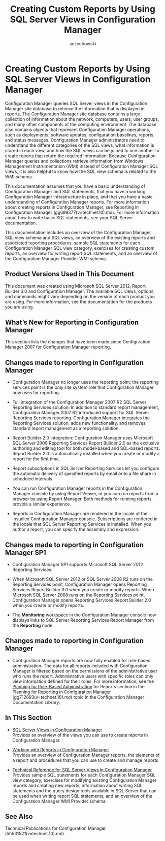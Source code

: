 ﻿---
title: Creating Custom Reports by Using SQL Server Views in Configuration Manager
TOCTitle: Creating Custom Reports by Using SQL Server Views
ms:assetid: 4624ff23-d11a-4dbe-acc1-d577d13d39c7
ms:mtpsurl: https://technet.microsoft.com/en-us/library/Dn581954(v=TechNet.10)
ms:contentKeyID: 60772029
ms.prod: "configuration-manager"
ms.topic: conceptual
author: aczechowski
ms.author: aaroncz
manager: dougeby
ms.date: 04/15/2019
mtps_version: v=TechNet.10
---

# Creating Custom Reports by Using SQL Server Views in Configuration Manager

Configuration Manager queries SQL Server views in the Configuration Manager site database to retrieve the information that is displayed in reports. The Configuration Manager site database contains a large collection of information about the network, computers, users, user groups, and many other components of the computing environment. The database also contains objects that represent Configuration Manager operations, such as deployments, software updates, configuration baselines, reports, and status messages. Configuration Manager administrators need to understand the different categories of the SQL views, what information is stored in each view, and how the SQL views can be joined to one another to create reports that return the required information. Because Configuration Manager queries and collections retrieve information from Windows Management Instrumentation (WMI) instead of Configuration Manager SQL views, it is also helpful to know how the SQL view schema is related to the WMI schema.

This documentation assumes that you have a basic understanding of Configuration Manager and SQL statements, that you have a working Configuration Manager infrastructure in place, and that you have a basic understanding of Configuration Manager reports. For more information about creating reports in Configuration Manager, see  Reporting in Configuration Manager (gg699377\(v=technet.10\).md). For more information about how to write basic SQL statements, see your SQL Server documentation.

This documentation includes an overview of the Configuration Manager SQL view schema and SQL views, an overview of the existing reports and associated reporting procedures, sample SQL statements for each Configuration Manager SQL view category, exercises for creating custom reports, an overview for writing report SQL statements, and an overview of the Configuration Manager Provider WMI schema.

## Product Versions Used in This Document

This document was created using Microsoft SQL Server 2012, Report Builder 3.0 and Configuration Manager. The available SQL views, options, and commands might vary depending on the version of each product you are using. For more information, see the documentation for the products you are using.

## What’s New for Reporting in Configuration Manager

This section lists the changes that have been made since Configuration Manager 2007 for Configuration Manager reporting.

## Changes made to reporting in Configuration Manager

- Configuration Manager no longer uses the reporting point; the reporting services point is the only site system role that Configuration Manager now uses for reporting.

- Full integration of the Configuration Manager 2007 R2 SQL Server Reporting Services solution: In addition to standard report management, Configuration Manager 2007 R2 introduced support for SQL Server Reporting Services reporting. Configuration Manager integrates the Reporting Services solution, adds new functionality, and removes standard report management as a reporting solution.

- Report Builder 2.0 integration: Configuration Manager uses Microsoft SQL Server 2008 Reporting Services Report Builder 2.0 as the exclusive authoring and editing tool for both model-based and SQL-based reports. Report Builder 2.0 is automatically installed when you create or modify a report for the first time.

- Report subscriptions in SQL Server Reporting Services let you configure the automatic delivery of specified reports by email or to a file share in scheduled intervals.

- You can run Configuration Manager reports in the Configuration Manager console by using Report Viewer, or you can run reports from a browser by using Report Manager. Both methods for running reports provide a similar experience.

- Reports in Configuration Manager are rendered in the locale of the installed Configuration Manager console. Subscriptions are rendered in the locale that SQL Server Reporting Services is installed. When you author a report, you can specify the assembly and expression.

## Changes made to reporting in Configuration Manager SP1

- Configuration Manager SP1 supports Microsoft SQL Server 2012 Reporting Services.

- When Microsoft SQL Server 2012 or SQL Server 2008 R2 runs on the Reporting Services point, Configuration Manager opens Reporting Services Report Builder 3.0 when you create or modify reports. When Microsoft SQL Server 2008 runs on the Reporting Services point, Configuration Manager opens Reporting Services Report Builder 2.0 when you create or modify reports.

- The **Monitoring** workspace in the Configuration Manager console now displays links to SQL Server Reporting Services Report Manager from the **Reporting** node.

## Changes made to reporting in Configuration Manager

- Configuration Manager reports are now fully enabled for role-based administration. The data for all reports included with Configuration Manager is filtered based on the permissions of the administrative user who runs the report. Administrative users with specific roles can only view information defined for their roles. For more information, see the [Planning for Role-Based Administration](http://technet.microsoft.com/library/gg712693.aspx#bkmk_rolebaseadministration) for Reports section in the  Planning for Reporting in Configuration Manager (gg712693\(v=technet.10\).md) topic in the Configuration Manager Documentation Library.

## In This Section

- [SQL Server Views in Configuration Manager](sql-server-views-configuration-manager.md)  
  Provides an overview of the views you can use to create reports in Configuration Manager.

- [Working with Reports in Configuration Manager](working-with-reports-configuration-manager.md)  
  Provides an overview of Configuration Manager reports, the elements of a report and procedures that you can use to create and manage reports.

- [Technical Reference for SQL Server Views in Configuration Manager](technical-reference-sql-server-views-configuration-manager.md)  
  Provides sample SQL statements for each Configuration Manager SQL view category, exercises for modifying existing Configuration Manager reports and creating new reports, information about writing SQL statements and the query design tools available in SQL Server that can be used when writing report SQL statements, and an overview of the Configuration Manager WMI Provider schema.

## See Also

Technical Publications for Configuration Manager (hh531521\(v=technet.10\).md)
